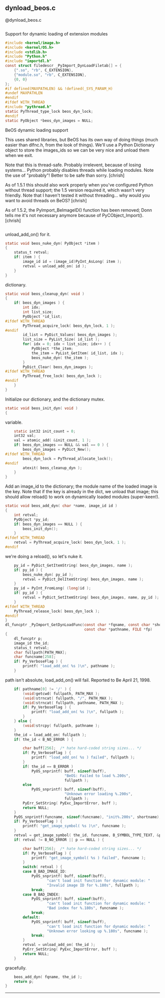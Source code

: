 dynload_beos.c
-----------


@dynload_beos.c
```c
```

Support for dynamic loading of extension modules

```c
#include <kernel/image.h>
#include <kernel/OS.h>
#include <stdlib.h>
#include "Python.h"
#include "importdl.h"
const struct filedescr _PyImport_DynLoadFiletab[] = {
    {".so", "rb", C_EXTENSION},
    {"module.so", "rb", C_EXTENSION},
    {0, 0}
};
#if defined(MAXPATHLEN) && !defined(_SYS_PARAM_H)
#undef MAXPATHLEN
#endif
#ifdef WITH_THREAD
#include "pythread.h"
static PyThread_type_lock beos_dyn_lock;
#endif
static PyObject *beos_dyn_images = NULL;
```

 BeOS dynamic loading support

 This uses shared libraries, but BeOS has its own way of doing things
 (much easier than dlfnc.h, from the look of things).  We'll use a
 Python Dictionary object to store the images_ids so we can be very
 nice and unload them when we exit.

 Note that this is thread-safe.  Probably irrelevent, because of losing
 systems... Python probably disables threads while loading modules.
 Note the use of "probably"!  Better to be safe than sorry. [chrish]

 As of 1.5.1 this should also work properly when you've configured
 Python without thread support; the 1.5 version required it, which wasn't
 very friendly.  Note that I haven't tested it without threading... why
 would you want to avoid threads on BeOS? [chrish]

 As of 1.5.2, the PyImport_BeImageID() function has been removed; Donn
 tells me it's not necessary anymore because of PyCObject_Import().
 [chrish]

```c
```

 unload_add_on() for it.

```c
static void beos_nuke_dyn( PyObject *item )
{
    status_t retval;
    if( item ) {
        image_id id = (image_id)PyInt_AsLong( item );
        retval = unload_add_on( id );
    }
}
```

 dictionary.

```c
static void beos_cleanup_dyn( void )
{
    if( beos_dyn_images ) {
        int idx;
        int list_size;
        PyObject *id_list;
#ifdef WITH_THREAD
        PyThread_acquire_lock( beos_dyn_lock, 1 );
#endif
        id_list = PyDict_Values( beos_dyn_images );
        list_size = PyList_Size( id_list );
        for( idx = 0; idx < list_size; idx++ ) {
            PyObject *the_item;
            the_item = PyList_GetItem( id_list, idx );
            beos_nuke_dyn( the_item );
        }
        PyDict_Clear( beos_dyn_images );
#ifdef WITH_THREAD
        PyThread_free_lock( beos_dyn_lock );
#endif
    }
}
```

 Initialize our dictionary, and the dictionary mutex.

```c
static void beos_init_dyn( void )
{
```

 variable.

```c
    static int32 init_count = 0;
    int32 val;
    val = atomic_add( &init_count, 1 );
    if( beos_dyn_images == NULL && val == 0 ) {
        beos_dyn_images = PyDict_New();
#ifdef WITH_THREAD
        beos_dyn_lock = PyThread_allocate_lock();
#endif
        atexit( beos_cleanup_dyn );
    }
}
```

 Add an image_id to the dictionary; the module name of the loaded image
 is the key.  Note that if the key is already in the dict, we unload
 that image; this should allow reload() to work on dynamically loaded
 modules (super-keen!).

```c
static void beos_add_dyn( char *name, image_id id )
{
    int retval;
    PyObject *py_id;
    if( beos_dyn_images == NULL ) {
        beos_init_dyn();
    }
#ifdef WITH_THREAD
    retval = PyThread_acquire_lock( beos_dyn_lock, 1 );
#endif
```

 we're doing a reload(), so let's nuke it.

```c
    py_id = PyDict_GetItemString( beos_dyn_images, name );
    if( py_id ) {
        beos_nuke_dyn( py_id );
        retval = PyDict_DelItemString( beos_dyn_images, name );
    }
    py_id = PyInt_FromLong( (long)id );
    if( py_id ) {
        retval = PyDict_SetItemString( beos_dyn_images, name, py_id );
    }
#ifdef WITH_THREAD
    PyThread_release_lock( beos_dyn_lock );
#endif
}
dl_funcptr _PyImport_GetDynLoadFunc(const char *fqname, const char *shortname,
                                    const char *pathname, FILE *fp)
{
    dl_funcptr p;
    image_id the_id;
    status_t retval;
    char fullpath[PATH_MAX];
    char funcname[258];
    if( Py_VerboseFlag ) {
        printf( "load_add_on( %s )\n", pathname );
    }
```

 path isn't absolute, load_add_on() will fail.  Reported to Be
 April 21, 1998.

```c
    if( pathname[0] != '/' ) {
        (void)getcwd( fullpath, PATH_MAX );
        (void)strncat( fullpath, "/", PATH_MAX );
        (void)strncat( fullpath, pathname, PATH_MAX );
        if( Py_VerboseFlag ) {
            printf( "load_add_on( %s )\n", fullpath );
        }
    } else {
        (void)strcpy( fullpath, pathname );
    }
    the_id = load_add_on( fullpath );
    if( the_id < B_NO_ERROR ) {
```


```c
        char buff[256];  /* hate hard-coded string sizes... */
        if( Py_VerboseFlag ) {
            printf( "load_add_on( %s ) failed", fullpath );
        }
        if( the_id == B_ERROR )
            PyOS_snprintf( buff, sizeof(buff),
                           "BeOS: Failed to load %.200s",
                           fullpath );
        else
            PyOS_snprintf( buff, sizeof(buff),
                           "Unknown error loading %.200s",
                           fullpath );
        PyErr_SetString( PyExc_ImportError, buff );
        return NULL;
    }
    PyOS_snprintf(funcname, sizeof(funcname), "init%.200s", shortname);
    if( Py_VerboseFlag ) {
        printf( "get_image_symbol( %s )\n", funcname );
    }
    retval = get_image_symbol( the_id, funcname, B_SYMBOL_TYPE_TEXT, &p );
    if( retval != B_NO_ERROR || p == NULL ) {
```


```c
        char buff[256];  /* hate hard-coded string sizes... */
        if( Py_VerboseFlag ) {
            printf( "get_image_symbol( %s ) failed", funcname );
        }
        switch( retval ) {
        case B_BAD_IMAGE_ID:
            PyOS_snprintf( buff, sizeof(buff),
                   "can't load init function for dynamic module: "
                   "Invalid image ID for %.180s", fullpath );
            break;
        case B_BAD_INDEX:
            PyOS_snprintf( buff, sizeof(buff),
                   "can't load init function for dynamic module: "
                   "Bad index for %.180s", funcname );
            break;
        default:
            PyOS_snprintf( buff, sizeof(buff),
                   "can't load init function for dynamic module: "
                   "Unknown error looking up %.180s", funcname );
            break;
        }
        retval = unload_add_on( the_id );
        PyErr_SetString( PyExc_ImportError, buff );
        return NULL;
    }
```

 gracefully.

```c
    beos_add_dyn( fqname, the_id );
    return p;
}
```
___